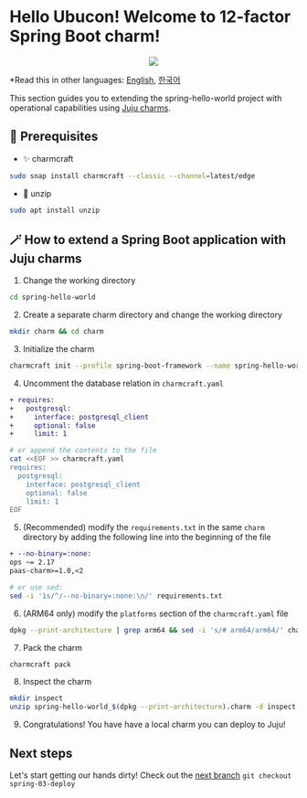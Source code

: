 # Hello Ubucon! Welcome to 12-factor Spring Boot charm!

<p align="center">
    <img src="https://res.cloudinary.com/canonical/image/fetch/f_auto,q_auto,fl_sanitize,c_fill,w_200,h_200/https://api.charmhub.io/api/v1/media/download/charm_g5MbnEy7wX7GTPtr20TcB16YCvXXZu2Y_icon_e08d61629f52f85dd79e8222b8b2360a7377af42e1a0f22fceca778ec3226d7c.png">
</p>

\*Read this in other languages: [English](README.md), [한국어](README.ko.md)

This section guides you to extending the spring-hello-world project with operational capabilities
using [Juju charms](https://juju.is/).

## 📝 Prerequisites

- ✨ charmcraft

```bash
sudo snap install charmcraft --classic --channel=latest/edge
```

- 📂 unzip

```bash
sudo apt install unzip
```

## 🪄 How to extend a Spring Boot application with Juju charms

1. Change the working directory

```bash
cd spring-hello-world
```

2. Create a separate charm directory and change the working directory

```bash
mkdir charm && cd charm
```

3. Initialize the charm

```bash
charmcraft init --profile spring-boot-framework --name spring-hello-world
```

4. Uncomment the database relation in `charmcraft.yaml`

```diff
+ requires:
+   postgresql:
+     interface: postgresql_client
+     optional: false
+     limit: 1
```

```bash
# or append the contents to the file
cat <<EOF >> charmcraft.yaml
requires:
  postgresql:
    interface: postgresql_client
    optional: false
    limit: 1
EOF
```

5. (Recommended) modify the `requirements.txt` in the same `charm` directory by adding the following line into the beginning of the file

```diff
+ --no-binary=:none:
ops ~= 2.17
paas-charm>=1.0,<2
```

```bash
# or use sed:
sed -i '1s/^/--no-binary=:none:\n/' requirements.txt
```

6. (ARM64 only) modify the `platforms` section of the `charmcraft.yaml` file

```bash
dpkg --print-architecture | grep arm64 && sed -i 's/# arm64/arm64/' charmcraft.yaml
```

7. Pack the charm

```bash
charmcraft pack
```

8. Inspect the charm

```bash
mkdir inspect
unzip spring-hello-world_$(dpkg --print-architecture).charm -d inspect
```

9. Congratulations! You have have a local charm you can deploy to Juju!

## Next steps

Let's start getting our hands dirty! Check out the [next branch](https://github.com/yanksyoon/hello-ubucon/tree/spring-03-deploy) `git checkout spring-03-deploy`
